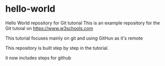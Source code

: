 # hello-world
Hello World repository for Git tutorial
This is an example repository for the Git tutoial on https://www.w3schools.com

This tutorial focuses mainly on git and using GitHun as it's remote

This repository is built step by step in the tutorial.

it now includes steps for github
